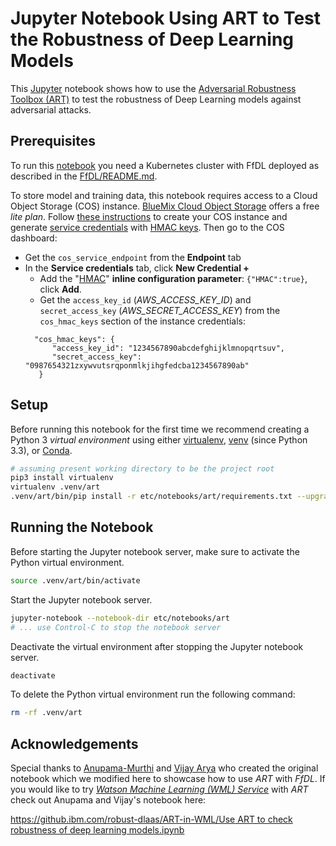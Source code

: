# Jupyter Notebook Using ART to Test the Robustness of Deep Learning Models

This [Jupyter](http://jupyter.org/install) notebook shows how to use the [Adversarial Robustness Toolbox (ART)](https://github.com/IBM/adversarial-robustness-toolbox)
to test the robustness of Deep Learning models against adversarial attacks.

## Prerequisites

To run this [notebook](ART_model_robustness_check.ipynb) you need a Kubernetes cluster with FfDL deployed as described
in the [FfDL/README.md](/README.md).

To store model and training data, this notebook requires access to a Cloud Object Storage (COS) instance.
[BlueMix Cloud Object Storage](https://console.bluemix.net/catalog/services/cloud-object-storage) offers a free 
*lite plan*. 
Follow [these instructions](https://dataplatform.ibm.com/docs/content/analyze-data/ml_dlaas_object_store.html)
to create your COS instance and generate [service credentials](https://console.bluemix.net/docs/services/cloud-object-storage/iam/service-credentials.html#service-credentials)
with [HMAC keys](https://console.bluemix.net/docs/services/cloud-object-storage/hmac/credentials.html#using-hmac-credentials).
Then go to the COS dashboard:
- Get the `cos_service_endpoint` from the **Endpoint** tab
- In the **Service credentials** tab, click **New Credential +** 
  - Add the "[HMAC](https://console.bluemix.net/docs/services/cloud-object-storage/hmac/credentials.html#using-hmac-credentials)" **inline configuration parameter**: `{"HMAC":true}`, click **Add**.
  - Get the `access_key_id` (*AWS_ACCESS_KEY_ID*) and `secret_access_key` (*AWS_SECRET_ACCESS_KEY*) 
  from the `cos_hmac_keys` section of the instance credentials:
  ```
    "cos_hmac_keys": {
        "access_key_id": "1234567890abcdefghijklmnopqrtsuv",
        "secret_access_key": "0987654321zxywvutsrqponmlkjihgfedcba1234567890ab"
     }
  ```

## Setup

Before running this notebook for the first time we recommend creating a Python 3 *virtual environment* using either
[virtualenv](https://pypi.org/project/virtualenv/), [venv](https://docs.python.org/3/library/venv.html) (since Python 3.3),
or [Conda](https://conda.io/docs/user-guide/tasks/manage-environments.html).

```bash
# assuming present working directory to be the project root
pip3 install virtualenv
virtualenv .venv/art
.venv/art/bin/pip install -r etc/notebooks/art/requirements.txt --upgrade
```

## Running the Notebook

Before starting the Jupyter notebook server, make sure to activate the Python virtual environment.

```bash
source .venv/art/bin/activate
```

Start the Jupyter notebook server.

```bash
jupyter-notebook --notebook-dir etc/notebooks/art
# ... use Control-C to stop the notebook server
```

Deactivate the virtual environment after stopping the Jupyter notebook server.

```bash
deactivate
```

To delete the Python virtual environment run the following command:

```bash
rm -rf .venv/art
```

## Acknowledgements

Special thanks to [Anupama-Murthi](https://github.ibm.com/Anupama-Murthi) and [Vijay Arya](https://github.ibm.com/vijay-arya)
who created the original notebook which we modified here to showcase how to use *ART* with *FfDL*.
If you would like to try *[Watson Machine Learning (WML) Service](https://console.bluemix.net/catalog/services/machine-learning)* 
with *ART* check out Anupama and Vijay's notebook here:

[https://github.ibm.com/robust-dlaas/ART-in-WML/Use ART to check robustness of deep learning models.ipynb](https://github.ibm.com/robust-dlaas/ART-in-WML/blob/master/Use%20ART%20to%20check%20robustness%20of%20deep%20learning%20models.ipynb)

